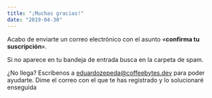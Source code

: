 ```yaml
---
title: "¡Muchas gracias!"
date: "2019-04-30"
---
```


Acabo de enviarte un correo electrónico con el asunto «**confirma tu suscripción**».

Si no aparece en tu bandeja de entrada busca en la carpeta de spam.

¿No llega? Escríbenos a [eduardozepeda@coffeebytes.dev](mailto:eduardozepeda@coffeebytes.dev) para poder ayudarte. Dime el correo con el que te has registrado y lo solucionaré enseguida
